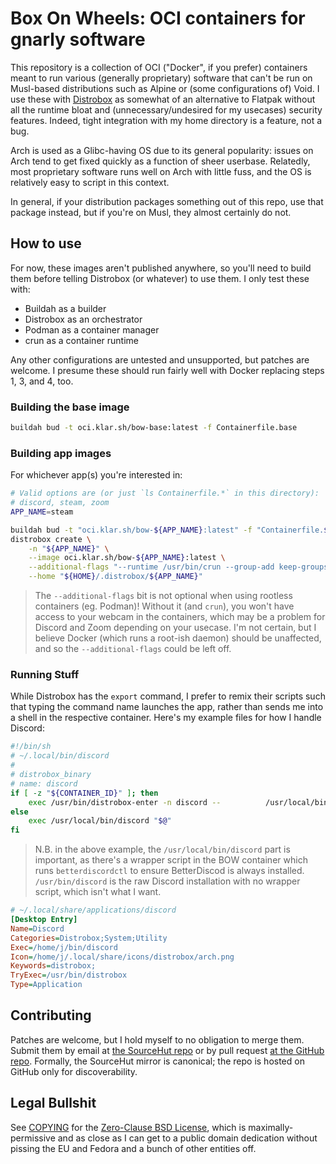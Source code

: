 # Box On Wheels: OCI containers for gnarly software

This repository is a collection of OCI ("Docker", if you prefer) containers
meant to run various (generally proprietary) software that can't be run on
Musl-based distributions such as Alpine or (some configurations of) Void. I use
these with [Distrobox](https://github.com/89luca89/distrobox) as somewhat of an
alternative to Flatpak without all the runtime bloat and (unnecessary/undesired
for my usecases) security features. Indeed, tight integration with my home
directory is a feature, not a bug.

Arch is used as a Glibc-having OS due to its general popularity: issues on Arch
tend to get fixed quickly as a function of sheer userbase. Relatedly, most
proprietary software runs well on Arch with little fuss, and the OS is
relatively easy to script in this context.

In general, if your distribution packages something out of this repo, use that
package instead, but if you're on Musl, they almost certainly do not.

## How to use

For now, these images aren't published anywhere, so you'll need to build them
before telling Distrobox (or whatever) to use them. I only test these with:

- Buildah as a builder
- Distrobox as an orchestrator
- Podman as a container manager
- crun as a container runtime

Any other configurations are untested and unsupported, but patches are welcome.
I presume these should run fairly well with Docker replacing steps 1, 3, and 4,
too.

### Building the base image

```sh
buildah bud -t oci.klar.sh/bow-base:latest -f Containerfile.base
```

### Building app images

For whichever app(s) you're interested in:

```sh
# Valid options are (or just `ls Containerfile.*` in this directory):
# discord, steam, zoom
APP_NAME=steam

buildah bud -t "oci.klar.sh/bow-${APP_NAME}:latest" -f "Containerfile.${APP_NAME}"
distrobox create \
    -n "${APP_NAME}" \
    --image oci.klar.sh/bow-${APP_NAME}:latest \
    --additional-flags "--runtime /usr/bin/crun --group-add keep-groups" \
    --home "${HOME}/.distrobox/${APP_NAME}"
```

> The `--additional-flags` bit is not optional when using rootless containers
> (eg. Podman)! Without it (and `crun`), you won't have access to your webcam
> in the containers, which may be a problem for Discord and Zoom depending on
> your usecase. I'm not certain, but I believe Docker (which runs a root-ish
> daemon) should be unaffected, and so the `--additional-flags` could be left
> off.

### Running Stuff

While Distrobox has the `export` command, I prefer to remix their scripts such
that typing the command name launches the app, rather than sends me into a
shell in the respective container. Here's my example files for how I handle
Discord:

```sh
#!/bin/sh
# ~/.local/bin/discord
#
# distrobox_binary
# name: discord
if [ -z "${CONTAINER_ID}" ]; then
	exec /usr/bin/distrobox-enter -n discord -- 		 /usr/local/bin/discord  "$@"
else
	exec /usr/local/bin/discord "$@"
fi
```

> N.B. in the above example, the `/usr/local/bin/discord` part is important, as
> there's a wrapper script in the BOW container which runs `betterdiscordctl`
> to ensure BetterDiscod is always installed. `/usr/bin/discord` is the raw
> Discord installation with no wrapper script, which isn't what I want.

```ini
# ~/.local/share/applications/discord
[Desktop Entry]
Name=Discord
Categories=Distrobox;System;Utility
Exec=/home/j/bin/discord
Icon=/home/j/.local/share/icons/distrobox/arch.png
Keywords=distrobox;
TryExec=/usr/bin/distrobox
Type=Application
```

## Contributing

Patches are welcome, but I hold myself to no obligation to merge them. Submit
them by email at [the SourceHut
repo](https://git.sr.ht/~klardotsh/box-on-wheels) or by pull request [at the
GitHub repo](https://github.com/klardotsh/box-on-wheels). Formally, the
SourceHut mirror is canonical; the repo is hosted on GitHub only for
discoverability.

## Legal Bullshit

See [COPYING](/COPYING) for the [Zero-Clause BSD
License](https://www.tldrlegal.com/license/bsd-0-clause-license), which is
maximally-permissive and as close as I can get to a public domain dedication
without pissing the EU and Fedora and a bunch of other entities off.

